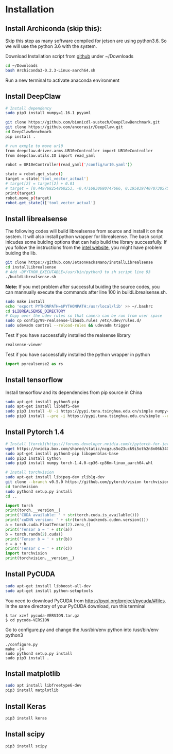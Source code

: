 # Installation

## Install Archiconda (skip this):
Skip this step as many software compiled for jetson are using python3.6. So we will use the python 3.6 with the system.

Download Installation script from [github](https://github.com/Archiconda/build-tools/releases) under ~/Downloads
```bash
cd ~/Downloads
bash Archiconda3-0.2.3-Linux-aarch64.sh
```
Run a new terminal to activate anaconda environment

## Install DeepClaw
```bash
# Install dependency
sudo pip3 install numpy=1.16.1 pyyaml

git clone https://github.com/bionicdl-sustech/DeepClawBenchmark.git
git clone https://github.com/ancorasir/DeepClaw.git
cd DeepClawBenchmark
pip install .
```

```bash
# run exmple to move ur10
from deepclaw.driver.arms.UR10eController import UR10eController
from deepclaw.utils.IO import read_yaml

robot = UR10eController(read_yaml('/config/ur10.yaml'))

state = robot.get_state()
target = state['tool_vector_actual']
# target[2] = target[2] + 0.01
# target = [0.449768254860253, -0.4716830680747666, 0.19583974070730575, 3.1415, 0, -0.00]
print(target)
robot.move_p(target)
robot.get_state()['tool_vector_actual']
```

## Install librealsense
The following codes will build librealsense from source and install it on the system. It will also install python wrapper for librealsense. The bash script inlcudes some buiding options that can help build the library successfully. If you follow the instructions from the [intel website](https://github.com/IntelRealSense/librealsense/tree/v2.32.1/wrappers/python), you might have problem buiding the lib.
```bash
git clone https://github.com/JetsonHacksNano/installLibrealsense
cd installLibrealsense
# Add -DPYTHON_EXECUTABLE=/usr/bin/python3 to sh script line 93
./buildLibrealsense.sh
```
**Note:** If you met problem after successful buiding the source codes, you can mannually execute the commands after line 100 in buildLibrealsense.sh.
```bash
sudo make install
echo 'export PYTHONPATH=$PYTHONPATH:/usr/local/lib' >> ~/.bashrc
cd $LIBREALSENSE_DIRECTORY
# Copy over the udev rules so that camera can be run from user space
sudo cp config/99-realsense-libusb.rules /etc/udev/rules.d/
sudo udevadm control --reload-rules && udevadm trigger
```

Test if you have successfully installed the realsense library
```bash
realsense-viewer
```
Test if you have successfully installed the python wrapper in python
```python
import pyrealsense2 as rs
```

## Install tensorflow 
Install tensorflow and its dependencies from pip source in China
```bash
sudo apt-get install python3-pip
sudo apt-get install libhdf5-dev
sudo pip3 install -U -i https://pypi.tuna.tsinghua.edu.cn/simple numpy==1.16.1 future==0.17.1 mock==3.0.5 h5py==2.9.0 keras_preprocessing==1.0.5 keras_applications==1.0.8 gast==0.2.2 futures protobuf pybind11
sudo pip3 install --pre -i https://pypi.tuna.tsinghua.edu.cn/simple --extra-index-url https://developer.download.nvidia.com/compute/redist/jp/v43 tensorflow==1.15.2+nv20.03
```

## Install Pytorch 1.4

```bash
# Install [torch](https://forums.developer.nvidia.com/t/pytorch-for-jetson-nano-version-1-4-0-now-available/72048)
wget https://nvidia.box.com/shared/static/ncgzus5o23uck9i5oth2n8n06k340l6k.whl -O torch-1.4.0-cp36-cp36m-linux_aarch64.whl
sudo apt-get install python3-pip libopenblas-base
sudo pip3 install Cython
sudo pip3 install numpy torch-1.4.0-cp36-cp36m-linux_aarch64.whl

# Install torchvision
sudo apt-get install libjpeg-dev zlib1g-dev
git clone --branch v0.5.0 https://github.com/pytorch/vision torchvision 
cd torchvision
sudo python3 setup.py install
cd ..
```

```python
import torch
print(torch.__version__)
print('CUDA available: ' + str(torch.cuda.is_available()))
print('cuDNN version: ' + str(torch.backends.cudnn.version()))
a = torch.cuda.FloatTensor(2).zero_()
print('Tensor a = ' + str(a))
b = torch.randn(2).cuda()
print('Tensor b = ' + str(b))
c = a + b
print('Tensor c = ' + str(c))
import torchvision
print(torchvision.__version__)
```

## Install PyCUDA
```bash
sudo apt-get install libboost-all-dev
sudo apt-get install python-setuptools
```

You need to download PyCUDA from https://pypi.org/project/pycuda/#files. In the same directory of your PyCUDA download, run this terminal
```
$ tar xzvf pycuda-VERSION.tar.gz
$ cd pycuda-VERSION
```
Go to configure.py and change the /usr/bin/env python into /usr/bin/env python3
```
./configure.py
make -j4
sudo python3 setup.py install
sudo pip3 install .
```
## Install matplotlib
```bash
sudo apt install libfreetype6-dev
pip3 install matplotlib
```

## Install Keras
```bash
pip3 install keras
```

## Install scipy
```bash
pip3 install scipy
```